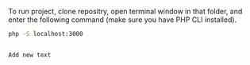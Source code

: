 To run project, clone repositry, open terminal window in that folder, and
enter the following command (make sure you have PHP CLI installed).

```bash
php -S localhost:3000


Add new text


```

